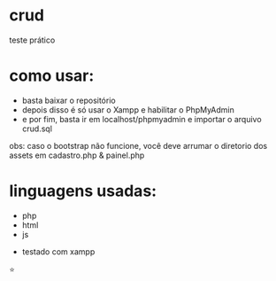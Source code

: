 # crud
teste prático

# como usar:
- basta baixar o repositório
- depois disso é só usar o Xampp e habilitar o PhpMyAdmin
- e por fim, basta ir em localhost/phpmyadmin e importar o arquivo crud.sql

obs: caso o bootstrap não funcione, você deve arrumar o diretorio dos assets em cadastro.php & painel.php

# linguagens usadas:
- php
- html
- js

* testado com xampp

⭐
